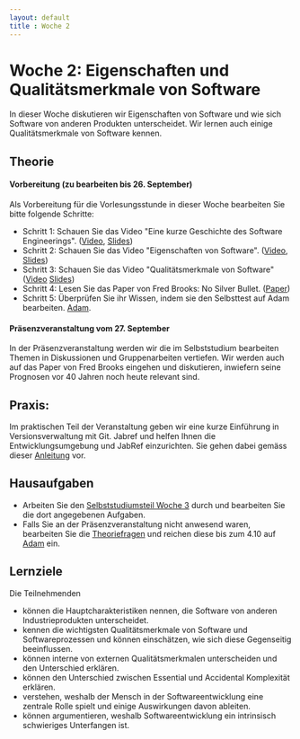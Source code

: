 ```yaml
---
layout: default
title : Woche 2
---
```



# Woche 2: Eigenschaften und Qualitätsmerkmale von Software

In dieser Woche diskutieren wir Eigenschaften von Software und wie sich Software von anderen Produkten unterscheidet. 
Wir lernen auch einige Qualitätsmerkmale von Software kennen. 


## Theorie

#### Vorbereitung (zu bearbeiten bis 26. September)

Als Vorbereitung für die Vorlesungsstunde in dieser Woche bearbeiten Sie bitte folgende Schritte:

* Schritt 1: Schauen Sie das Video "Eine kurze Geschichte des Software Engineerings".  ([Video](https://unibas.cloud.panopto.eu/Panopto/Pages/Viewer.aspx?id=bb9396c3-7d6c-428b-9409-b0600042e57c), [Slides](./slides/Geschichte.pdf))
* Schritt 2: Schauen Sie das Video "Eigenschaften von Software".  ([Video](https://unibas.cloud.panopto.eu/Panopto/Pages/Viewer.aspx?id=dfb42bd3-b31b-48bc-85e2-b0600042e578), [Slides](./slides/Eigenschaften.pdf))
* Schritt 3: Schauen  Sie das Video "Qualitätsmerkmale von Software" ([Video](https://unibas.cloud.panopto.eu/Panopto/Pages/Viewer.aspx?id=4a260faf-a95b-4ca0-b0ee-b0600042e58a) [Slides](./slides/Qualitätsmerkmale.pdf
))
* Schritt 4: Lesen Sie das Paper von Fred Brooks: No Silver Bullet. ([Paper](http://worrydream.com/refs/Brooks-NoSilverBullet.pdf))
* Schritt 5: Überprüfen Sie ihr Wissen, indem sie den Selbsttest auf Adam bearbeiten. [Adam](https://adam.unibas.ch/goto_adam_tst_1629494.html).

####  Präsenzveranstaltung vom 27. September

In der Präsenzveranstaltung werden wir die im Selbststudium bearbeiten Themen in Diskussionen und Gruppenarbeiten vertiefen. 
Wir werden auch auf das Paper von Fred Brooks eingehen und diskutieren, inwiefern seine Prognosen vor 40 Jahren noch heute relevant sind. 

## Praxis:

 Im praktischen Teil der Veranstaltung geben wir eine kurze Einführung in Versionsverwaltung mit Git. 
 Jabref und helfen Ihnen die Entwicklungsumgebung und JabRef einzurichten. Sie gehen dabei gemäss dieser [Anleitung](../exercises/first-changes) vor. 

## Hausaufgaben

* Arbeiten Sie den [Selbststudiumsteil Woche 3](../week3/index) durch und bearbeiten Sie die dort angegebenen Aufgaben. 
* Falls Sie an der Präsenzveranstaltung nicht anwesend waren, bearbeiten Sie die [Theoriefragen](theory-exercises) und reichen diese bis zum 4.10 auf [Adam](https://adam.unibas.ch/goto_adam_exc_1629562.html) ein. 

## Lernziele 

Die Teilnehmenden
* können die Hauptcharakteristiken nennen, die Software von anderen Industrieprodukten unterscheidet.
* kennen die wichtigsten Qualitätsmerkmale von Software und Softwareprozessen und können einschätzen, wie sich diese Gegenseitig beeinflussen.
* können interne von externen Qualitätsmerkmalen unterscheiden und den Unterschied erklären. 
* können den Unterschied zwischen Essential und Accidental Komplexität erklären.
* verstehen, weshalb der Mensch in der Softwareentwicklung eine zentrale Rolle spielt und einige Auswirkungen davon ableiten.
* können argumentieren, weshalb Softwareentwicklung ein intrinsisch schwieriges Unterfangen ist.


